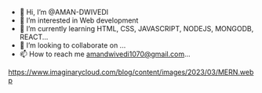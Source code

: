 - 👋 Hi, I’m @AMAN-DWIVEDI
- 👀 I’m interested in Web development 
- 🌱 I’m currently learning HTML, CSS, JAVASCRIPT, NODEJS, MONGODB, REACT...
- 💞️ I’m looking to collaborate on ...
- 📫 How to reach me amandwivedi1070@gmail.com...

<!---
AMAN-DIV/AMAN-Dwivedi is a ✨ special ✨ repository because its `README.md` (this file) appears on your GitHub profile.
You can click the Preview link to take a look at your changes.
--->
https://www.imaginarycloud.com/blog/content/images/2023/03/MERN.webp
